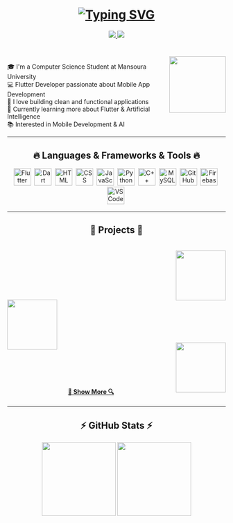 <h1 align="center">
<a href="https://git.io/typing-svg">
 <img src="https://readme-typing-svg.herokuapp.com/?font=Fira+Code&size=27&pause=1000&color=F7006E&background=CBFF4C00&center=true&vCenter=true&width=440&lines=Hi%2C+There!+%F0%9F%91%8B;This+is+Mohraeel+George....;Nice+to+meet+you+%F0%9F%A5%B0" alt="Typing SVG" />
</a>

<h5 align="center">
  <a href="https://www.linkedin.com/in/mohraeel-george-418519302" target="_blank">
    <img src="https://img.shields.io/badge/LinkedIn-0077B5?style=flat&logo=linkedin&logoColor=white"/>
  </a>
  <a href="mailto:mohraeelgeorge10@gmail.com">
    <img src="https://img.shields.io/badge/Gmail-D14836?style=flat&logo=gmail&logoColor=white"/>
  </a>
</h5>

<br>
<img align='right' src="https://media.giphy.com/media/M9gbBd9nbDrOTu1Mqx/giphy.gif" width="130">

<p align="left">
  🎓 I'm a Computer Science Student at Mansoura University <br>
  💻 Flutter Developer passionate about Mobile App Development <br>
  🚀 I love building clean and functional applications <br>
  🌱 Currently learning more about Flutter & Artificial Intelligence <br>
  📚 Interested in Mobile Development & AI <br>
</p>

<hr>

<h2 align="center">🔥 Languages & Frameworks & Tools 🔥</h2>
<p align="center">
  <img src="https://cdn.jsdelivr.net/gh/devicons/devicon/icons/flutter/flutter-original.svg" title="Flutter" alt="Flutter" width="40" height="40"/>&nbsp;
  <img src="https://cdn.jsdelivr.net/gh/devicons/devicon/icons/dart/dart-original.svg" title="Dart" alt="Dart" width="40" height="40"/>&nbsp;
  <img src="https://cdn.jsdelivr.net/gh/devicons/devicon/icons/html5/html5-original.svg" title="HTML5" alt="HTML" width="40" height="40"/>&nbsp;
  <img src="https://cdn.jsdelivr.net/gh/devicons/devicon/icons/css3/css3-original.svg" title="CSS3" alt="CSS" width="40" height="40"/>&nbsp;
  <img src="https://cdn.jsdelivr.net/gh/devicons/devicon/icons/javascript/javascript-original.svg" title="JavaScript" alt="JavaScript" width="40" height="40"/>&nbsp;
  <img src="https://cdn.jsdelivr.net/gh/devicons/devicon/icons/python/python-original.svg" title="Python" alt="Python" width="40" height="40"/>&nbsp;
  <img src="https://cdn.jsdelivr.net/gh/devicons/devicon/icons/cplusplus/cplusplus-original.svg" title="C++" alt="C++" width="40" height="40"/>&nbsp;
  <img src="https://cdn.jsdelivr.net/gh/devicons/devicon/icons/mysql/mysql-original.svg" title="MySQL" alt="MySQL" width="40" height="40"/>&nbsp;
  <img src="https://cdn.jsdelivr.net/gh/devicons/devicon/icons/github/github-original.svg" title="GitHub" alt="GitHub" width="40" height="40"/>&nbsp;
  <img src="https://cdn.jsdelivr.net/gh/devicons/devicon/icons/firebase/firebase-plain.svg" title="Firebase" alt="Firebase" width="40" height="40"/>&nbsp;
  <img src="https://cdn.jsdelivr.net/gh/devicons/devicon/icons/vscode/vscode-original.svg" title="VS Code" alt="VS Code" width="40" height="40"/>&nbsp;
</p>

<hr>


<h2 align="center">📱 Projects 📱</h2>

<br>

<div width="100%" align="center">
 <a align="right" href="https://github.com/mohrageorge10/bmi_calculator" title="BMI Calculator">
    <img align="right" height="115" src="https://github-readme-stats.vercel.app/api/pin/?username=mohrageorge10&repo=bmi_calculator&theme=react&border_color=61dafb&border_radius=10">
  </a>  
</div>

<br/><br/><br/><br/><br/>

<div width="100%" align="center">
 <a align="left" href="https://github.com/mohrageorge10/solve_system" title="Solve Linear System Equations">
    <img align="left" height="115" src="https://github-readme-stats.vercel.app/api/pin/?username=mohrageorge10&repo=solve_system&theme=react&border_color=61dafb&border_radius=10">
  </a>  
</div>

<br/><br/><br/><br/><br/>

<div width="100%" align="center">
 <a align="right" href="https://github.com/mohrageorge10/xo_game" title="XO Game">
    <img align="right" height="115" src="https://github-readme-stats.vercel.app/api/pin/?username=mohrageorge10&repo=xo_game&theme=react&border_color=61dafb&border_radius=10">
  </a>  
</div>

<br/><br/><br/><br/><br/>

<h4 align="center">
  <a href="https://github.com/mohrageorge10?tab=repositories" title="Show Repositories">🔎 Show More 🔍</a>
</h4>

<hr>

<h2 align="center">⚡ GitHub Stats ⚡</h2>

<p align="center">
  <img height="170" src="https://github-readme-stats.vercel.app/api?username=mohrageorge10&show_icons=true&theme=react&border_color=61dafb" />
  <img height="170" src="https://github-readme-stats.vercel.app/api/top-langs/?username=mohrageorge10&layout=compact&langs_count=8&theme=react&border_color=61dafb" />
</p>

